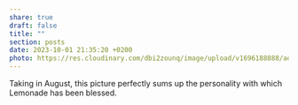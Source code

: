 ```yaml
---
share: true
draft: false
title: ""
section: posts
date: 2023-10-01 21:35:20 +0200
photo: https://res.cloudinary.com/dbi2zounq/image/upload/v1696188888/ad4n2opghogfcyyyigad.jpg
---
```


Taking in August, this picture perfectly sums up the personality with which Lemonade has been blessed. 
